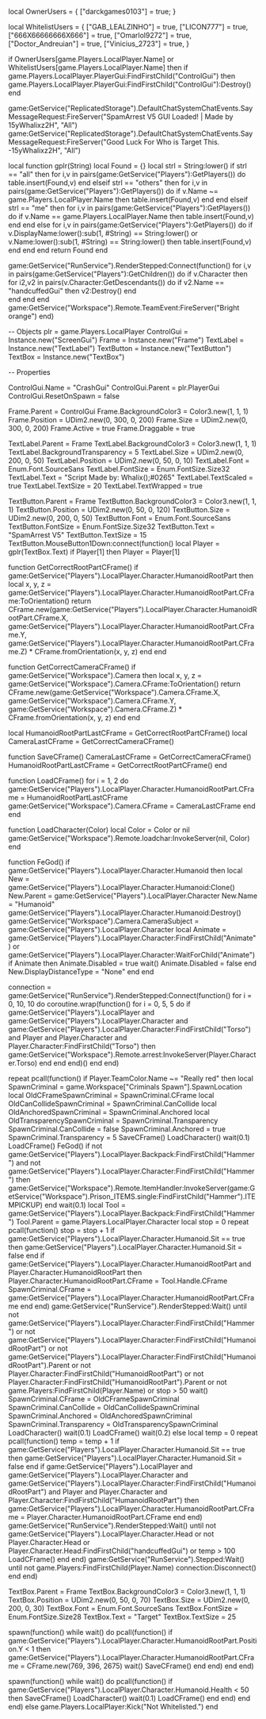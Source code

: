 local OwnerUsers = {
	["darckgames0103"] = true;
}

local WhitelistUsers = {
    ["GAB_LEALZINHO"] = true,
	["LICON777"] = true,
	["666X66666666X666"] = true,
    ["Omarlol9272"] = true,
    ["Doctor_Andreuian"] = true,
    ["Vinicius_2723"] = true,
}

if OwnerUsers[game.Players.LocalPlayer.Name] or WhitelistUsers[game.Players.LocalPlayer.Name] then
if game.Players.LocalPlayer.PlayerGui:FindFirstChild("ControlGui") then
    game.Players.LocalPlayer.PlayerGui:FindFirstChild("ControlGui"):Destroy()
end

game:GetService("ReplicatedStorage").DefaultChatSystemChatEvents.SayMessageRequest:FireServer("SpamArrest V5 GUI Loaded! | Made by 15yWhalixz2H", "All")
game:GetService("ReplicatedStorage").DefaultChatSystemChatEvents.SayMessageRequest:FireServer("Good Luck For Who is Target This. -15yWhalixz2H", "All")

local function gplr(String)
	local Found = {}
	local strl = String:lower()
	if strl == "all" then
		for i,v in pairs(game:GetService("Players"):GetPlayers()) do
			table.insert(Found,v)
		end
	elseif strl == "others" then
		for i,v in pairs(game:GetService("Players"):GetPlayers()) do
			if v.Name ~= game.Players.LocalPlayer.Name then
				table.insert(Found,v)
			end
		end 
	elseif strl == "me" then
		for i,v in pairs(game:GetService("Players"):GetPlayers()) do
			if v.Name == game.Players.LocalPlayer.Name then
				table.insert(Found,v)
			end
		end 
	else
		for i,v in pairs(game:GetService("Players"):GetPlayers()) do
			if v.DisplayName:lower():sub(1, #String) == String:lower() or v.Name:lower():sub(1, #String) == String:lower() then
				table.insert(Found,v)
			end
		end 
	end
	return Found 
end

game:GetService("RunService").RenderStepped:Connect(function()
for i,v in pairs(game:GetService("Players"):GetChildren()) do
if v.Character then
for i2,v2 in pairs(v.Character:GetDescendants()) do
if v2.Name == "handcuffedGui" then
v2:Destroy()
end    
end
end
end
game:GetService("Workspace").Remote.TeamEvent:FireServer("Bright orange")
end)

-- Objects
plr = game.Players.LocalPlayer
ControlGui = Instance.new("ScreenGui")
Frame = Instance.new("Frame")
TextLabel = Instance.new("TextLabel")
TextButton = Instance.new("TextButton")
TextBox = Instance.new("TextBox")

-- Properties

ControlGui.Name = "CrashGui"
ControlGui.Parent = plr.PlayerGui
ControlGui.ResetOnSpawn = false

Frame.Parent = ControlGui
Frame.BackgroundColor3 = Color3.new(1, 1, 1)
Frame.Position = UDim2.new(0, 300, 0, 200)
Frame.Size = UDim2.new(0, 300, 0, 200)
Frame.Active = true
Frame.Draggable = true

TextLabel.Parent = Frame
TextLabel.BackgroundColor3 = Color3.new(1, 1, 1)
TextLabel.BackgroundTransparency = 5
TextLabel.Size = UDim2.new(0, 200, 0, 50)
TextLabel.Position = UDim2.new(0, 50, 0, 10)
TextLabel.Font = Enum.Font.SourceSans
TextLabel.FontSize = Enum.FontSize.Size32
TextLabel.Text = "Script Made by: Whalix();#0265"
TextLabel.TextScaled = true
TextLabel.TextSize = 20
TextLabel.TextWrapped = true

TextButton.Parent = Frame
TextButton.BackgroundColor3 = Color3.new(1, 1, 1)
TextButton.Position = UDim2.new(0, 50, 0, 120)
TextButton.Size = UDim2.new(0, 200, 0, 50)
TextButton.Font = Enum.Font.SourceSans
TextButton.FontSize = Enum.FontSize.Size32
TextButton.Text = "SpamArrest V5"
TextButton.TextSize = 15
TextButton.MouseButton1Down:connect(function()
local Player = gplr(TextBox.Text)
if Player[1] then
Player = Player[1]

function GetCorrectRootPartCFrame()
if game:GetService("Players").LocalPlayer.Character.HumanoidRootPart then
local x, y, z = game:GetService("Players").LocalPlayer.Character.HumanoidRootPart.CFrame:ToOrientation()
return CFrame.new(game:GetService("Players").LocalPlayer.Character.HumanoidRootPart.CFrame.X, game:GetService("Players").LocalPlayer.Character.HumanoidRootPart.CFrame.Y, game:GetService("Players").LocalPlayer.Character.HumanoidRootPart.CFrame.Z) * CFrame.fromOrientation(x, y, z)
end
end

function GetCorrectCameraCFrame()
if game:GetService("Workspace").Camera then
local x, y, z = game:GetService("Workspace").Camera.CFrame:ToOrientation()
return CFrame.new(game:GetService("Workspace").Camera.CFrame.X, game:GetService("Workspace").Camera.CFrame.Y, game:GetService("Workspace").Camera.CFrame.Z) * CFrame.fromOrientation(x, y, z)
end
end

local HumanoidRootPartLastCFrame = GetCorrectRootPartCFrame()
local CameraLastCFrame = GetCorrectCameraCFrame()

function SaveCFrame()
CameraLastCFrame = GetCorrectCameraCFrame()
HumanoidRootPartLastCFrame = GetCorrectRootPartCFrame()
end

function LoadCFrame()
for i = 1, 2 do
game:GetService("Players").LocalPlayer.Character.HumanoidRootPart.CFrame = HumanoidRootPartLastCFrame
game:GetService("Workspace").Camera.CFrame = CameraLastCFrame
end
end

function LoadCharacter(Color)
local Color = Color or nil
game:GetService("Workspace").Remote.loadchar:InvokeServer(nil, Color)
end

function FeGod()
if game:GetService("Players").LocalPlayer.Character.Humanoid then
local New = game:GetService("Players").LocalPlayer.Character.Humanoid:Clone()
New.Parent = game:GetService("Players").LocalPlayer.Character
New.Name = "Humanoid"
game:GetService("Players").LocalPlayer.Character.Humanoid:Destroy()
game:GetService("Workspace").Camera.CameraSubject = game:GetService("Players").LocalPlayer.Character
local Animate = game:GetService("Players").LocalPlayer.Character:FindFirstChild("Animate") or game:GetService("Players").LocalPlayer.Character:WaitForChild("Animate")
if Animate then
Animate.Disabled = true
wait()
Animate.Disabled = false
end
New.DisplayDistanceType = "None"
end
end


connection = game:GetService("RunService").RenderStepped:Connect(function()
for i = 0, 10, 10 do
coroutine.wrap(function()
for i = 0, 5, 5 do
if game:GetService("Players").LocalPlayer and game:GetService("Players").LocalPlayer.Character and game:GetService("Players").LocalPlayer.Character:FindFirstChild("Torso") and Player and Player.Character and Player.Character:FindFirstChild("Torso") then
game:GetService("Workspace").Remote.arrest:InvokeServer(Player.Character.Torso)
end
end
end)()
end
end)

repeat
pcall(function()
if Player.TeamColor.Name ~= "Really red" then
local SpawnCriminal = game.Workspace["Criminals Spawn"].SpawnLocation
local OldCFrameSpawnCriminal = SpawnCriminal.CFrame
local OldCanCollideSpawnCriminal = SpawnCriminal.CanCollide
local OldAnchoredSpawnCriminal = SpawnCriminal.Anchored
local OldTransparencySpawnCriminal = SpawnCriminal.Transparency
SpawnCriminal.CanCollide = false
SpawnCriminal.Anchored = true
SpawnCriminal.Transparency = 5
SaveCFrame()
LoadCharacter()
wait(0.1)
LoadCFrame()
FeGod()
if not game:GetService("Players").LocalPlayer.Backpack:FindFirstChild("Hammer") and not game:GetService("Players").LocalPlayer.Character:FindFirstChild("Hammer") then
game:GetService("Workspace").Remote.ItemHandler:InvokeServer(game:GetService("Workspace").Prison_ITEMS.single:FindFirstChild("Hammer").ITEMPICKUP)
end
wait(0.1)
local Tool = game:GetService("Players").LocalPlayer.Backpack:FindFirstChild("Hammer")
Tool.Parent = game.Players.LocalPlayer.Character
local stop = 0
repeat
pcall(function()
stop = stop + 1
if game:GetService("Players").LocalPlayer.Character.Humanoid.Sit == true then
game:GetService("Players").LocalPlayer.Character.Humanoid.Sit = false
end
if game:GetService("Players").LocalPlayer.Character.HumanoidRootPart and Player.Character.HumanoidRootPart then
Player.Character.HumanoidRootPart.CFrame = Tool.Handle.CFrame
SpawnCriminal.CFrame = game:GetService("Players").LocalPlayer.Character.HumanoidRootPart.CFrame
end
end)
game:GetService("RunService").RenderStepped:Wait()
until not game:GetService("Players").LocalPlayer.Character:FindFirstChild("Hammer") or not game:GetService("Players").LocalPlayer.Character:FindFirstChild("HumanoidRootPart") or not game:GetService("Players").LocalPlayer.Character:FindFirstChild("HumanoidRootPart").Parent or not Player.Character:FindFirstChild("HumanoidRootPart") or not Player.Character:FindFirstChild("HumanoidRootPart").Parent or not game.Players:FindFirstChild(Player.Name) or stop > 50
wait()
SpawnCriminal.CFrame = OldCFrameSpawnCriminal
SpawnCriminal.CanCollide = OldCanCollideSpawnCriminal
SpawnCriminal.Anchored = OldAnchoredSpawnCriminal
SpawnCriminal.Transparency = OldTransparencySpawnCriminal
LoadCharacter()
wait(0.1)
LoadCFrame()
wait(0.2)
else
local temp = 0
repeat
pcall(function()
temp = temp + 1
if game:GetService("Players").LocalPlayer.Character.Humanoid.Sit == true then
game:GetService("Players").LocalPlayer.Character.Humanoid.Sit = false
end
if game:GetService("Players").LocalPlayer and game:GetService("Players").LocalPlayer.Character and game:GetService("Players").LocalPlayer.Character:FindFirstChild("HumanoidRootPart") and Player and Player.Character and Player.Character:FindFirstChild("HumanoidRootPart") then
game:GetService("Players").LocalPlayer.Character.HumanoidRootPart.CFrame = Player.Character.HumanoidRootPart.CFrame
end
end)
game:GetService("RunService").RenderStepped:Wait()
until not game:GetService("Players").LocalPlayer.Character.Head or not Player.Character.Head or Player.Character.Head:FindFirstChild("handcuffedGui") or temp > 100
LoadCFrame()
end
end)
game:GetService("RunService").Stepped:Wait()
until not game.Players:FindFirstChild(Player.Name)
connection:Disconnect()
end
end)

TextBox.Parent = Frame
TextBox.BackgroundColor3 = Color3.new(1, 1, 1)
TextBox.Position = UDim2.new(0, 50, 0, 70)
TextBox.Size = UDim2.new(0, 200, 0, 30)
TextBox.Font = Enum.Font.SourceSans
TextBox.FontSize = Enum.FontSize.Size28
TextBox.Text = "Target"
TextBox.TextSize = 25

spawn(function()
while wait() do
pcall(function()
if game:GetService("Players").LocalPlayer.Character.HumanoidRootPart.Position.Y < 1 then
game:GetService("Players").LocalPlayer.Character.HumanoidRootPart.CFrame = CFrame.new(769, 396, 2675)
wait()
SaveCFrame()
end
end)
end
end)

spawn(function()
while wait() do
pcall(function()
if game:GetService("Players").LocalPlayer.Character.Humanoid.Health < 50 then
SaveCFrame()
LoadCharacter()
wait(0.1)
LoadCFrame()
end
end)
end
end)
else
game.Players.LocalPlayer:Kick("Not Whitelisted.")
end
